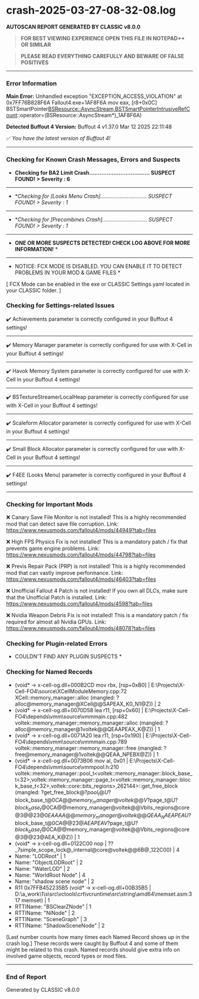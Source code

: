 # crash-2025-03-27-08-32-08.log
**AUTOSCAN REPORT GENERATED BY CLASSIC v8.0.0**

> **FOR BEST VIEWING EXPERIENCE OPEN THIS FILE IN NOTEPAD++ OR SIMILAR**

> **PLEASE READ EVERYTHING CAREFULLY AND BEWARE OF FALSE POSITIVES**

---

### Error Information

**Main Error:** Unhandled exception "EXCEPTION_ACCESS_VIOLATION" at 0x7FF76B828F6A Fallout4.exe+1AF8F6A	mov eax, [r8+0x0C] 
  BSTSmartPointer<BSResource::AsyncStream,BSTSmartPointerIntrusiveRefCount>::operator=(BSResource::AsyncStream*)_1AF8F6A)

**Detected Buffout 4 Version:** Buffout 4 v1.37.0 Mar 12 2025 22:11:48

✅ *You have the latest version of Buffout 4!*

---

### Checking for Known Crash Messages, Errors and Suspects

- **Checking for BA2 Limit Crash................................... SUSPECT FOUND! > Severity : 6** 

-----
- **Checking for *[Looks Menu Crash]............................... SUSPECT FOUND! > Severity : 1** 

-----
- **Checking for *[Precombines Crash].............................. SUSPECT FOUND! > Severity : 1** 

-----
* **ONE OR MORE SUSPECTS DETECTED! CHECK LOG ABOVE FOR MORE INFORMATION!** *

---

* NOTICE: FCX MODE IS DISABLED. YOU CAN ENABLE IT TO DETECT PROBLEMS IN YOUR MOD & GAME FILES * 

[ FCX Mode can be enabled in the exe or CLASSIC Settings.yaml located in your CLASSIC folder. ] 

### Checking for Settings-related Issues

✔️ Achievements parameter is correctly configured in your Buffout 4 settings! 

-----
✔️ Memory Manager parameter is correctly configured for use with X-Cell in your Buffout 4 settings!

-----
✔️ Havok Memory System parameter is correctly configured for use with X-Cell in your Buffout 4 settings!

-----
✔️ BSTextureStreamerLocalHeap parameter is correctly configured for use with X-Cell in your Buffout 4 settings!

-----
✔️ Scaleform Allocator parameter is correctly configured for use with X-Cell in your Buffout 4 settings!

-----
✔️ Small Block Allocator parameter is correctly configured for use with X-Cell in your Buffout 4 settings!

-----
✔️ F4EE (Looks Menu) parameter is correctly configured in your Buffout 4 settings! 

-----
### Checking for Important Mods


❌ Canary Save File Monitor is not installed!
This is a highly recommended mod that can detect save file corruption.
Link: https://www.nexusmods.com/fallout4/mods/44949?tab=files



❌ High FPS Physics Fix is not installed!
This is a mandatory patch / fix that prevents game engine problems.
Link: https://www.nexusmods.com/fallout4/mods/44798?tab=files



❌ Previs Repair Pack (PRP) is not installed!
This is a highly recommended mod that can vastly improve performance.
Link: https://www.nexusmods.com/fallout4/mods/46403?tab=files



❌ Unofficial Fallout 4 Patch is not installed!
If you own all DLCs, make sure that the Unofficial Patch is installed.
Link: https://www.nexusmods.com/fallout4/mods/4598?tab=files



❌ Nvidia Weapon Debris Fix is not installed!
This is a mandatory patch / fix required for almost all Nvidia GPUs.
Link: https://www.nexusmods.com/fallout4/mods/48078?tab=files


### Checking for Plugin-related Errors

* COULDN'T FIND ANY PLUGIN SUSPECTS *

### Checking for Named Records

- (void* -> x-cell-og.dll+000B2CD	mov rbx, [rsp+0xB0] |  E:\Projects\X-Cell-FO4\source\XCellModuleMemory.cpp:72 XCell::memory_manager::alloc (mangled: ?alloc@memory_manager@XCell@@SAPEAX_K0_N1@Z)) | 2
- (void* -> x-cell-og.dll+0070D58	lea r11, [rsp+0x60] |  E:\Projects\X-Cell-FO4\depends\vmm\source\vmmmain.cpp:482 voltek::memory_manager::memory_manager::alloc (mangled: ?alloc@memory_manager@1voltek@@QEAAPEAX_K@Z)) | 1
- (void* -> x-cell-og.dll+0071A20	lea r11, [rsp+0x190] |  E:\Projects\X-Cell-FO4\depends\vmm\source\vmmmain.cpp:789 voltek::memory_manager::memory_manager::free (mangled: ?free@memory_manager@1voltek@@QEAA_NPEBX@Z)) | 1
- (void* -> x-cell-og.dll+0073B06	mov al, 0x01 |  E:\Projects\X-Cell-FO4\depends\vmm\source\vmmpool.h:210 voltek::memory_manager::pool_t<voltek::memory_manager::block_base_t<32>,voltek::memory_manager::page_t<voltek::memory_manager::block_base_t<32>,voltek::core::bits_regions>,262144>::get_free_block (mangled: ?get_free_block@?$pool_t@U?$block_base_t@$0CA@@memory_manager@voltek@@V?$page_t@U?$block_base_t@$0CA@@memory_manager@voltek@@Vbits_regions@core@3@@23@$0EAAAA@@memory_manager@voltek@@QEAA_NAEAPEAU?$block_base_t@$0CA@@23@AEAPEAV?$page_t@U?$block_base_t@$0CA@@memory_manager@voltek@@Vbits_regions@core@3@@23@AEA_K@Z)) | 1
- (void* -> x-cell-og.dll+0122C00	nop |  ??_7simple_scope_lock@_internal@core@voltek@@6B@_122C00) | 4
- Name: "LODRoot" | 1
- Name: "ObjectLODRoot" | 2
- Name: "WaterLOD" | 2
- Name: "WorldRoot Node" | 4
- Name: "shadow scene node" | 2
- R11 0x7FFB452235B5     (void* -> x-cell-og.dll+00B35B5	 |  D:\a\_work\1\s\src\vctools\crt\vcruntime\src\string\amd64\memset.asm:317 memset) | 1
- RTTIName: "BSClearZNode" | 1
- RTTIName: "NiNode" | 2
- RTTIName: "SceneGraph" | 3
- RTTIName: "ShadowSceneNode" | 2

[Last number counts how many times each Named Record shows up in the crash log.]
These records were caught by Buffout 4 and some of them might be related to this crash.
Named records should give extra info on involved game objects, record types or mod files.

---

### End of Report

Generated by CLASSIC v8.0.0
